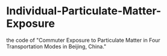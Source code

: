 # Individual-Particulate-Matter-Exposure
the code of "Commuter Exposure to Particulate Matter in Four Transportation Modes in Beijing, China."
